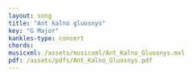 ```yaml
---
layout: song
title: "Ant kalno gluosnys"
key: "G Major"
kankles-type: concert
chords:
musicxml: /assets/musicxml/Ant_Kalno_Gluosnys.mxl
pdf: /assets/pdfs/Ant_Kalno_Gluosnys.pdf
---
```

